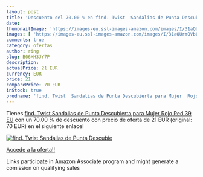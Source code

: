 ```yaml
---
layout: post
title: 'Descuento del 70.00 % en find. Twist  Sandalias de Punta Descubie'
date: 
thumbnailImage: 'https://images-eu.ssl-images-amazon.com/images/I/31aQUrYOVbL._SL200_.jpg'
images: [ 'https://images-eu.ssl-images-amazon.com/images/I/31aQUrYOVbL._SL200_.jpg' ]
comments: true
category: ofertas
author: ring
slug: B06XH3JY7P
description:
actualPrice: 21 EUR
currency: EUR
price: 21
comparePrice: 70 EUR
inStock: true
prodname: 'find. Twist  Sandalias de Punta Descubierta para Mujer  Rojo  Red   39 EU'
---
```


Tienes [find. Twist  Sandalias de Punta Descubierta para Mujer  Rojo  Red   39 EU](https://www.amazon.es/dp/B06XH3JY7P/?tag=tolees-21) con un 70.00 % de descuento con precio de oferta de 21 EUR (original: 70 EUR) en el siguiente enlace!

[![find. Twist  Sandalias de Punta Descubie](https://images-eu.ssl-images-amazon.com/images/I/31aQUrYOVbL._SL200_.jpg)](https://www.amazon.es/dp/B06XH3JY7P/?tag=tolees-21)

[Accede a la oferta!!](https://www.amazon.es/dp/B06XH3JY7P/?tag=tolees-21)

Links participate in Amazon Associate program and might generate a comission on qualifying sales


